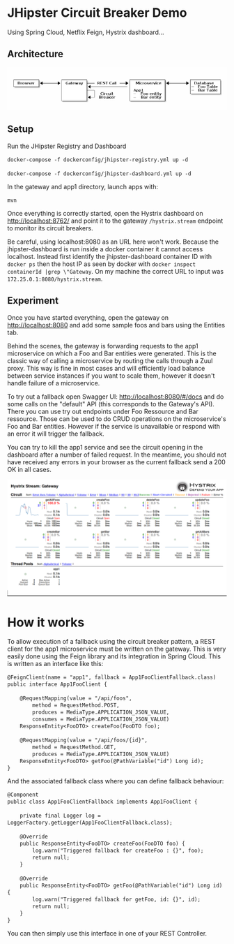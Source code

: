 # JHipster Circuit Breaker Demo

Using Spring Cloud, Netflix Feign, Hystrix dashboard...

## Architecture

![Architecture](architecture.png)

## Setup

Run the JHipster Registry and Dashboard
	
    docker-compose -f dockerconfig/jhipster-registry.yml up -d
    
    docker-compose -f dockerconfig/jhipster-dashboard.yml up -d

In the gateway and app1 directory, launch apps with:

	mvn

Once everything is correctly started, open the Hystrix dashboard on [http://localhost:8762/](http://localhost:8762/) and point it to the gateway `/hystrix.stream` endpoint to monitor its circuit breakers.

Be careful, using localhost:8080 as an URL here won't work. Because the jhipster-dashboard is run inside a docker container it cannot access localhost. Instead first identify the jhipster-dashboard container ID with `docker ps` then the host IP as seen by docker with `docker inspect containerId |grep \"Gateway`. On my machine the correct URL to input was `172.25.0.1:8080/hystrix.stream`.

## Experiment

Once you have started everything, open the gateway on [http://localhost:8080](http://localhost:8080) and add some sample foos and bars using the Entities tab.

Behind the scenes, the gateway is forwarding requests to the app1 microservice on which a Foo and Bar entities were generated.
This is the classic way of calling a microservice by routing the calls through a Zuul proxy. This way is fine in most cases and will efficiently load balance between service instances if you want to scale them, however it doesn't handle failure of a microservice.

To try out a fallback open Swagger UI: [http://localhost:8080/#/docs](http://localhost:8080/#/docs) and do some calls on the "default" API (this corresponds to the Gateway's API).
There you can use try out endpoints under Foo Ressource and Bar ressource. Those can be used to do CRUD operations on the microservice's Foo and Bar entities. However if the service is unavailable or respond with an error it will trigger the fallback.

You can try to kill the app1 service and see the circuit opening in the dashboard after a number of failed request. In the meantime, you should not have received any errors in your browser as the current fallback send a 200 OK in all cases.

![Hystrix Dashboard](hystrix-dashboard.png)

# How it works

To allow execution of a fallback using the circuit breaker pattern, a REST client for the app1 microservice must be written on the gateway. This is very easily done using the Feign library and its integration in Spring Cloud. This is written as an interface like this:

```
@FeignClient(name = "app1", fallback = App1FooClientFallback.class)
public interface App1FooClient {

    @RequestMapping(value = "/api/foos",
        method = RequestMethod.POST,
        produces = MediaType.APPLICATION_JSON_VALUE,
        consumes = MediaType.APPLICATION_JSON_VALUE)
    ResponseEntity<FooDTO> createFoo(FooDTO foo);

    @RequestMapping(value = "/api/foos/{id}",
        method = RequestMethod.GET,
        produces = MediaType.APPLICATION_JSON_VALUE)
    ResponseEntity<FooDTO> getFoo(@PathVariable("id") Long id);
}
```

And the associated fallback class where you can define fallback behaviour:
```
@Component
public class App1FooClientFallback implements App1FooClient {

    private final Logger log = LoggerFactory.getLogger(App1FooClientFallback.class);

    @Override
    public ResponseEntity<FooDTO> createFoo(FooDTO foo) {
        log.warn("Triggered fallback for createFoo : {}", foo);
        return null;
    }

    @Override
    public ResponseEntity<FooDTO> getFoo(@PathVariable("id") Long id) {
        log.warn("Triggered fallback for getFoo, id: {}", id);
        return null;
    }
}
```
You can then simply use this interface in one of your REST Controller.




